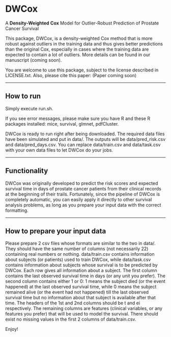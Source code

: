 # DWCox
A __**D**__**ensity-**__**W**__**eighted** __**Cox**__ Model for Outlier-Robust Prediction of Prostate Cancer Survival

This package, DWCox, is a density-weighted Cox method that is more robust against outliers in the training data and thus gives better predictions than the original Cox, especially in cases where the training data are expected to contain a lot of outliers. More details can be found in our manuscript (coming soon).

You are welcome to use this package, subject to the license described in LICENSE.txt. Also, please cite this paper:
(Paper coming soon)

-----------------------------------------------------------------

## How to run

Simply execute run.sh.

If you see error messages, please make sure you have R and these R packages installed: mice, survival, glmnet, pdfCluster. 

DWCox is ready to run right after being downloaded. The required data files have been simulated and put in data/. The outputs will be data/pred_risk.csv and data/pred_days.csv. You can replace data/train.csv and data/task.csv with your own data files to let DWCox do your jobs.

-----------------------------------------------------------------

## Functionality

DWCox was originally developed to predict the risk scores and expected survival time in days of prostate cancer patients from their clinical records at the beginning of their trails. Fortunately, since the pipeline of DWCox is completely automatic, you can easily apply it directly to other survival analysis problems, as long as you prepare your input data with the correct formatting.

-----------------------------------------------------------------

## How to prepare your input data

Please prepare 2 csv files whose formats are similar to the two in data/. They should have the same number of columns (not necessarily 22) containing real numbers or nothing. data/train.csv contains information about subjects (or patients) used to train DWCox, while data/task.csv contains information about subjects whose survival is to be predicted by DWCox. Each row gives all information about a subject. The first column contains the last observed survival time in days (or any unit you prefer). The second column contains either 1 or 0: 1 means the subject died (or the event happened) at the last observed survival time, while 0 means the subject remained alive (or the event had not happened) till the last observed survival time but no information about that subject is available after that time. The headers of the 1st and 2nd columns should be t and ei respectively. The remaining columns are features (clinical variables, or any features you prefer) that will be used to model the survival. There should exist no missing values in the first 2 columns of data/train.csv.

Enjoy!

